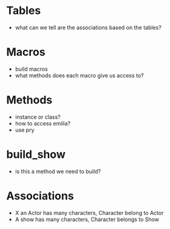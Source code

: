 # Tables
  - what can we tell are the associations based on the tables?
  
# Macros
  - build macros
  - what methods does each macro give us access to?
  
# Methods
  - instance or class?
  - how to access emilia?
  - use pry
  
# build_show
  - is this a method we need to build?
  
# Associations
  - X an Actor has many characters, Character belong to Actor
  - A show has many characters, Character belongs to Show